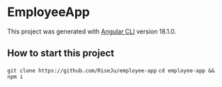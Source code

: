 # EmployeeApp

This project was generated with [Angular CLI](https://github.com/angular/angular-cli) version 18.1.0.
## How to start this project
`git clone https://github.com/RiseJu/employee-app`
`cd employee-app && npm i`
